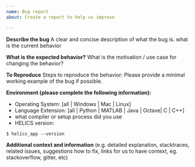 ```yaml
---
name: Bug report
about: Create a report to help us improve

---
```


**Describe the bug**
A clear and concise description of what the bug is.
what is the current behavior

**What is the expected behavior?**
 What is the motivation / use case for changing the behavior?

**To Reproduce**
Steps to reproduce the behavior:
Please provide a minimal working example of the bug if possible.

**Environment (please complete the following information):**
 - Operating System: [all | Windows | Mac | Linux]
 - Language Extension: [all | Python | MATLAB | Java | Octave| C | C++]
 - what compiler or setup process did you use
 - HELICS version: <!-- 1.3.0 (07-31-18) -->
```
$ helics_app --version
```

**Additional context and information**
(e.g. detailed explanation, stacktraces, related issues, suggestions how to fix, links for us to have context, eg. stackoverflow, gitter, etc)
